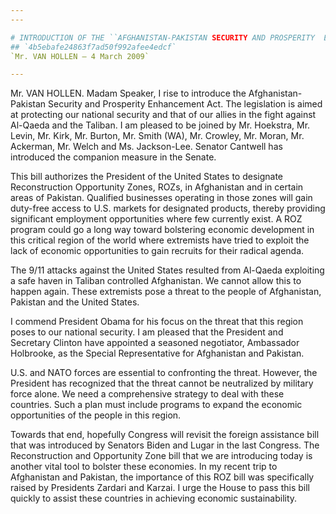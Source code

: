 ```yaml
---
---

# INTRODUCTION OF THE ``AFGHANISTAN-PAKISTAN SECURITY AND PROSPERITY  ENHANCEMENT ACT''
## `4b5ebafe24863f7ad50f992afee4edcf`
`Mr. VAN HOLLEN — 4 March 2009`

---
```



Mr. VAN HOLLEN. Madam Speaker, I rise to introduce the Afghanistan-
Pakistan Security and Prosperity Enhancement Act. The legislation is 
aimed at protecting our national security and that of our allies in the 
fight against Al-Qaeda and the Taliban. I am pleased to be joined by 
Mr. Hoekstra, Mr. Levin, Mr. Kirk, Mr. Burton, Mr. Smith (WA), Mr. 
Crowley, Mr. Moran, Mr. Ackerman, Mr. Welch and Ms. Jackson-Lee. 
Senator Cantwell has introduced the companion measure in the Senate.

This bill authorizes the President of the United States to designate 
Reconstruction Opportunity Zones, ROZs, in Afghanistan and in certain 
areas of Pakistan. Qualified businesses operating in those zones will 
gain duty-free access to U.S. markets for designated products, thereby 
providing significant employment opportunities where few currently 
exist. A ROZ program could go a long way toward bolstering economic 
development in this critical region of the world where extremists have 
tried to exploit the lack of economic opportunities to gain recruits 
for their radical agenda.

The 9/11 attacks against the United States resulted from Al-Qaeda 
exploiting a safe haven in Taliban controlled Afghanistan. We cannot 
allow this to happen again. These extremists pose a threat to the 
people of Afghanistan, Pakistan and the United States.

I commend President Obama for his focus on the threat that this 
region poses to our national security. I am pleased that the President 
and Secretary Clinton have appointed a seasoned negotiator, Ambassador 
Holbrooke, as the Special Representative for Afghanistan and Pakistan.

U.S. and NATO forces are essential to confronting the threat. 
However, the President has recognized that the threat cannot be 
neutralized by military force alone. We need a comprehensive strategy 
to deal with these countries. Such a plan must include programs to 
expand the economic opportunities of the people in this region.

Towards that end, hopefully Congress will revisit the foreign 
assistance bill that was introduced by Senators Biden and Lugar in the 
last Congress. The Reconstruction and Opportunity Zone bill that we are 
introducing today is another vital tool to bolster these economies. In 
my recent trip to Afghanistan and Pakistan, the importance of this ROZ 
bill was specifically raised by Presidents Zardari and Karzai. I urge 
the House to pass this bill quickly to assist these countries in 
achieving economic sustainability.
